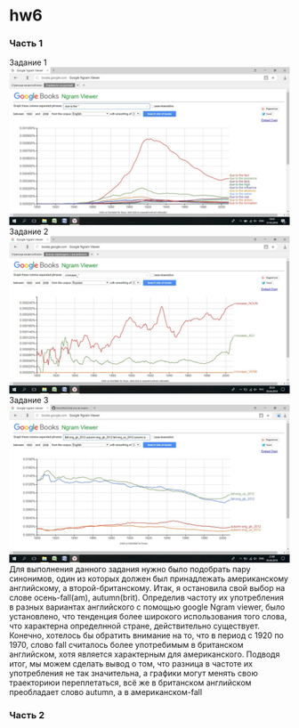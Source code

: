 # hw6
### Часть 1
Задание 1
![ ](https://github.com/Nassts/hw6/blob/master/due.jpg)
Задание 2
![ ](https://github.com/Nassts/hw6/blob/master/sptags.jpg)
Задание 3
![ ](https://github.com/Nassts/hw6/blob/master/gbus.jpg)
Для выполнения данного задания нужно было подобрать пару синонимов, один из которых должен был принадлежать американскому английскому, а второй-британскому. Итак, я остановила свой выбор на слове осень-fall(am), autumn(brit). Определив частоту их употребления в разных вариантах английского с помощью google Ngram viewer, было установлено, что тенденция более широкого использования того слова, что характерна определнной стране, действительно существует. Конечно, хотелось бы обратить внимание на то, что в период с 1920 по 1970, слово fall считалось более употребимым в британском английском, хотя является характерным для американского. Подводя итог, мы можем сделать вывод о том, что разница в частоте их употребления не так значительна, а графики могут менять свою траекториюи переплетаться, всё же в британском английском преобладает слово autumn, а в американском-fall
### Часть 2
